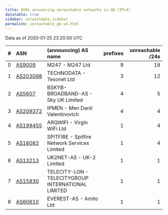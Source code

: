 ```yaml
---
title: ASNs announcing unreachable networks in GB (IPv4)
datatable: true
sidebar: unreachable_sidebar
permalink: unreachable_gb-v4.html
---
```


Data as of 2020-01-25 23:20:00 UTC


<div class="datatable-begin"></div>

|   # | ASN                                      | (announcing) AS name                               |   prefixes |   unreachable /24s |
|----:|:-----------------------------------------|:---------------------------------------------------|-----------:|-------------------:|
|   0 | [AS9009](unreachable_AS9009-v4.html)     | M247 - M247 Ltd                                    |          9 |                 18 |
|   1 | [AS203098](unreachable_AS203098-v4.html) | TECHNODATA - Tesonet Ltd                           |          3 |                 12 |
|   2 | [AS5607](unreachable_AS5607-v4.html)     | BSKYB-BROADBAND-AS - Sky UK Limited                |          4 |                  5 |
|   3 | [AS209372](unreachable_AS209372-v4.html) | IPMEN - Men Danil Valentinovich                    |          4 |                  4 |
|   4 | [AS199455](unreachable_AS199455-v4.html) | ARQWIFI - Virgin WiFi Ltd                          |          1 |                  4 |
|   5 | [AS16082](unreachable_AS16082-v4.html)   | SPITFIRE - Spitfire Network Services Limited       |          1 |                  4 |
|   6 | [AS13213](unreachable_AS13213-v4.html)   | UK2NET-AS - UK-2 Limited                           |          1 |                  1 |
|   7 | [AS15830](unreachable_AS15830-v4.html)   | TELECITY-LON - TELECITYGROUP INTERNATIONAL LIMITED |          1 |                  1 |
|   8 | [AS60610](unreachable_AS60610-v4.html)   | EVEREST-AS - Amito Ltd                             |          1 |                  1 |

<div class="datatable-end"></div>